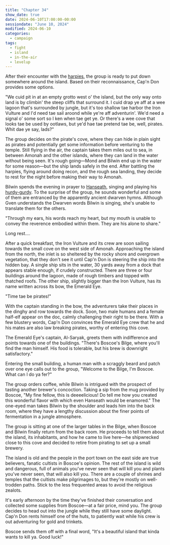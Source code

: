 ```yaml
---
title: "Chapter 34"
show_date: true
date: 2024-06-10T17:00:00-00:00
sessiondate: "June 10, 2024"
modified: 2024-06-10
categories:
  - campaign
tags:
  - fight
  - island
  - in-the-air
  - levelup
---
```


After their encounter with the [harpies](https://www.dndbeyond.com/monsters/16919-harpy),
the group is ready to put down somewhere around the island. Based on their reconnaissance,
Cap'n Don provides some options.

"We cuid pit in at an empty grotto west o' the island, but the only way onto land is by
climbin' the steep cliffs that surround it. I cuid drap ye aff at a wee lagoon that's
surrounded by jungle, but it's too shallow tae harbor the Iron Vulture and I'd need tae
sail aroond while ye're aff adventurin'. We'd need a signal o' some sort so I ken when
tae get ye. Or there's a wee cove that looks tae be used by ootlaws, but ye'd hae tae
pretend tae be, well, pirates. Whit dae ye say, lads?"

<!-- English version
We could put in at an empty grotto west of the island, but the only way onto land is by 
climbing the steep cliffs that surround it. I could drop you off at a small lagoon that's 
surrounded by jungle, but it's too shallow to harbor the Iron Vulture and I'd need to sail 
around while you're off adventuring. We'd need a signal of some sort so I know when to get you. 
Or there's a small cove that looks to be used by outlaws, but you'd have to pretend to be, well, 
pirates. What do ya say, lads?
-->

The group decides on the pirate's cove, where they can hide in plain sight as pirates and
potentially get some information before venturing to the temple. Still flying in the air,
the captain takes them miles out to sea, in between Amonah and the other islands, where
they can land in the water without being seen. It's rough going—Mond and Bilwin end
up in the water for some reason—but the ship lands safely in the end. After battling the
harpies, flying around doing recon, and the rough sea landing, they decide to rest for
the night before making their way to Amonah.

Bilwin spends the evening in prayer to [Hanseath](https://forgottenrealms.fandom.com/wiki/Hanseath),
singing and playing his [hurdy-gurdy](https://en.wikipedia.org/wiki/Hurdy-gurdy). To the
surprise of the group, he sounds wonderful and some of them are entranced by the apparently
ancient dwarven hymns. Although Gven understands the Dwarven words Bilwin is singing, she's
unable to translate them for the others.

"Through my ears, his words reach my heart, but my mouth is unable to convey the reverence
embodied within them. They are his alone to share."

Long rest....

After a quick breakfast, the Iron Vulture and its crew are soon sailing towards the small
cove on the west side of Amonah. Approaching the island from the north, the inlet is so
sheltered by the rocky shore and overgrown vegetation, that they don't see it until Cap'n
Don is steering the ship into the hidden bay. A single ship sits in the water, 30 yards away
from a dock that appears stable enough, if crudely constructed. There are three or four
buildings around the lagoon, made of rough timbers and topped with thatched roofs. The other
ship, slightly bigger than the Iron Vulture, has its name written across its bow, the Emerald
Eye.

"Time tae be pirates!"

With the captain standing in the bow, the adventurers take their places in the dinghy and
row towards the dock. Soon, two male humans and a female half-elf appear on the doc,
calmly challenging their right to be there. With a few blustery words, Cap'n Don convinces
the Emerald Eye crew that he and his mates are also law breaking pirates, worthy of
entering this cove.

The Emerald Eye's captain, Al-Saryak, greets them with indifference and points towards one
of the buildings. "There's Boscoe's Bilge, where you'll find the man himself. His food
is tolerable, but his brew is downright satisfactory."

Entering the small building, a human man with a scraggly beard and patch over one eye
calls out to the group, "Welcome to the Bilge, I'm Boscoe. What can I do ya fer?"

The group orders coffee, while Bilwin is intrigued with the prospect of tasting
another brewer's concoction. Taking a sip from the mug provided by Boscoe, "My fine
fellow, this is deeeelicious! Do tell me how you created this wonderful flavor with
which even Hanseath would be enamored." The one-eyed man takes Bilwin by the shoulder
and leads him into the back room, where they have a lengthy discussion about the finer
points of fermentation in a jungle atmosphere.

The group is sitting at one of the larger tables in the Bilge, when Boscoe and Bilwin
finally return from the back room. He proceeds to tell them about the island, its
inhabitants, and how he came to live here—he shipwrecked close to this cove and
decided to retire from pirating to set up a small brewery.

The island is old and the people in the port town on the east side are true
believers, fanatic cultists in Boscoe's opinion. The rest of the island is wild
and dangerous, full of animals you've never seen that will kill you and plants
you've never seen, that will also kill you. There are a couple of shrines and
temples that the cultists make pilgrimages to, but they're mostly on well-trodden
paths. Stick to the less frequented areas to avoid the religious zealots.

It's early afternoon by the time they've finished their conversation and collected
some supplies from Boscoe—at a fair price, mind you. The group decides to head out
into the jungle while they still have some daylight. Cap'n Don rents himself one of
the huts, to patiently wait while his crew is out adventuring for gold and trinkets.

Boscoe sends them off with a final word, "It's a beautiful island that kinda wants
to kill ya. Good luck!"

<!-- NOTES -->

<!-- em dash: — | Mac kebyoard shortcut = Option + Shift + Dash (-) -->
<!-- https://oatcookies.neocities.org/dndmoney to convert copper, silver, gold, and more into CP -->
<!-- Frequently used links:
  [Barbarian rage](https://www.thegamer.com/dungeons-dragons-dnd-barbarian-rage-explained-guide/)
  [Chaos Bolt](https://www.dndbeyond.com/spells/14761-chaos-bolt)
  [Hellish Rebuke](https://www.dndbeyond.com/spells/hellish-rebuke)
  [hurdy-gurdy](https://en.wikipedia.org/wiki/Hurdy-gurdy)
  [Mind Spike](http://dnd5e.wikidot.com/spell:mind-spike)
  [Shillelagh](https://www.dndbeyond.com/spells/2249-shillelagh)
  [Spiritual Weapon](https://www.dndbeyond.com/spells/2133-guiding-bolt)
-->
<!--
  Lists of spells for the classes:
    - Bard spells: https://www.dndbeyond.com/spells/class/1-bard
    - Cleric spells: https://www.dndbeyond.com/spells/class/cleric 
    - Druid spells: https://www.dndbeyond.com/spells/class/druid
    - Sorcerer spells: https://www.dndbeyond.com/spells/class/sorcerer
  Monsters: https://www.dndbeyond.com/monsters
-->
<!-- Directions on a boat:
  Port = left side
  Starboard = right side
  Bow = front
  Aft = back (inside the ship, on board)
  Stern = back (outside, offboard)
-->
